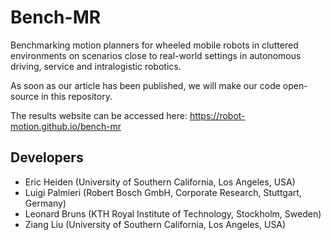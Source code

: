 # Bench-MR
Benchmarking motion planners for wheeled mobile robots in cluttered environments on scenarios close to real-world settings in autonomous driving, service and intralogistic robotics.

As soon as our article has been published, we will make our code open-source in this repository.

The results website can be accessed here: https://robot-motion.github.io/bench-mr


## Developers
* Eric Heiden (University of Southern California, Los Angeles, USA)
* Luigi Palmieri (Robert Bosch GmbH, Corporate Research, Stuttgart, Germany)
* Leonard Bruns (KTH Royal Institute of Technology, Stockholm, Sweden)
* Ziang Liu (University of Southern California, Los Angeles, USA)
